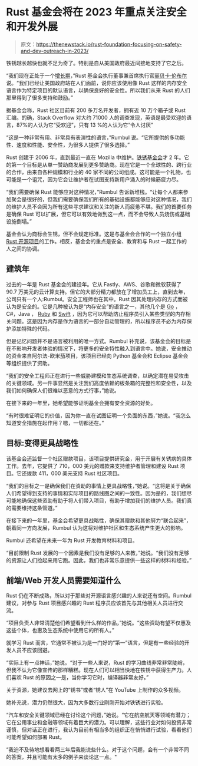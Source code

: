 # Rust 基金会将在 2023 年重点关注安全和开发外展

> 原文：<https://thenewstack.io/rust-foundation-focusing-on-safety-and-dev-outreach-in-2023/>

铁锈越长越快也就不足为奇了。特别是自从美国政府最近间接地支持了它之后。

“我们现在正处于一个[增长期](https://thenewstack.io/developers-most-likely-to-learn-go-and-rust-in-2023-survey-says/)，”Rust 基金会执行董事兼首席执行官[丽贝卡·伦布尔](https://www.linkedin.com/in/rebecca-rumbul-96a5441a/?originalSubdomain=uk)说。“我们已经让美国政府站在人们面前，说你应该使用像 Rust 这样的内存安全语言作为特定项目的默认语言，以确保良好的安全性。所以我们从来 Rust 的人们那里得到了很多支持和鼓励。”

据基金会称，Rust 社区目前有 200 多万名开发者，拥有近 10 万个箱子或 Rust 汇编。的确，Stack Overflow 对大约 71000 人的调查发现，英语是最受欢迎的语言，87%的人认为它“受欢迎”，只有 13 %的人认为它“令人讨厌”

“这是一种非常有用、非常具有表演性的语言，”Rumbul 说。“它所提供的多功能性、速度和性能、安全性，为很多人提供了很多选择。”

Rust 创建于 2006 年，直到最近一直在 Mozilla 中维护。[铁锈基金会](https://foundation.rust-lang.org/)才 2 年。它的第一个目标是从单一赞助商发展到更多赞助商。现在它是一个全球性的、跨行业的合作，由来自各种规模和行业的 40 家不同的公司组成。这可能是一个礼物，也可能是一个诅咒，因为它会让维护者在试图支持新用户涌入的时候筋疲力尽。

“我们需要确保 Rust 能够应对这种情况，”Rumbul 告诉新堆栈。“让每个人都来参加聚会是很好的，但我们需要确保我们所有的基础设施都能够应对这种情况，我们的维护人员不会因为所有这些寻求建议和关注的新人而疲惫不堪。我们的首要任务是确保 Rust 可以扩展，但它可以有效地做到这一点，而不会导致人员烧伤或基础设施倒塌。”

基金会认为商标会生锈，但不会规定标准。这是与基金会合作的一个独立小组 [Rust 开源项目](https://www.rust-lang.org/governance/teams/core)的工作。相反，基金会的重点是安全、教育和与 Rust 一起工作的人之间的协调。

## 建筑年

过去的一年是 Rust 基金会的建设年。它从 Fastly、AWS、谷歌和微软获得了 90.7 万美元的云计算支持。但它的大部分精力都放在了增加员工上，直到去年，公司只有一个人:Rumbul。安全工程师也在其中。Rust 因其处理内存的方式而被认为是安全的。它是几种被认为是“内存安全”的语言之一，其他几个是 [Go](https://thenewstack.io/go-language-riding-high-with-devs-but-has-a-few-challenges/) ，C#，Java ， [Ruby](https://thenewstack.io/turbocharging-ruby-on-rails-with-html-over-the-wire/) 和 [Swift](https://thenewstack.io/apple-highlights-swift-enhancements-at-wwdc22/) ，因为它可以帮助防止程序员引入某些类型的内存相关问题。这是因为内存是作为语言的一部分自动管理的，所以程序员不必为内存保护添加特殊的代码。

但是记忆问题并不是语言被利用的唯一方式。Rumbul 补充说，该基金会的目标是在不影响开发者体验的情况下，将更多的安全特性融入到语言中。她说，安全推动的资金来自阿尔法-欧米茄项目，该项目已经向 Python 基金会和 Eclipse 基金会等组织提供了资助。

“我们的安全工程师正在进行一些威胁建模和生态系统调查，以确定潜在易受攻击的关键领域。另一件事显然是关注我们高度依赖的板条箱的完整性和安全性，以及我们如何确保人们很难以恶意的方式行事，”她说。

在接下来的一年里，她希望能够证明基金会拥有安全资源的好处。

“有时很难证明它的价值，因为你一直在试图证明一个负面的东西，”她说。“我怎么知道安全措施在起作用？嗯，一切都还在。”

## 目标:变得更具战略性

该基金会还监督一个社区赠款项目，该项目提供研究金，用于开展有关锈病的具体工作。去年，它提供了 710，000 美元的赠款来支持维护者管理和建设 Rust 项目。它还拨款 411，000 美元支持 Rust 社区项目。

“我们的目标之一是确保我们在资助的事情上更具战略性，”她说。“这将是关于确保人们希望得到支持的事情和实际项目的路线图之间的一致性。因为是的，我们想尽可能地确保这些资助有助于将人们带入项目，有助于增加我们的维护人员。我们真的需要维持这条管道。”

在接下来的一年里，基金会希望更具战略性，确保其赠款和其他努力“联合起来”，朝着同一方向发展，Rumbul 认为这将对维护社区和生态系统产生更大的影响。

Rumbul 还希望在未来一年为 Rust 开发教育材料和项目。

“目前限制 Rust 发展的一个因素是我们没有足够的人来教，”她说。“我们没有足够的资源让人们捡起来用它跑。因此，我们也非常乐意提供一些这样的材料和经验。”

## 前端/Web 开发人员需要知道什么

Rust 仍在不断成熟，所以对于那些对开源语言感兴趣的人来说还有空间。Rumbul 建议，对参与 Rust 项目感兴趣的 Rust 程序员应该首先与其他相关人员进行交流。

“项目负责人非常清楚他们希望看到什么样的作品，”她说。“这些资助有望不仅惠及这些个体，也惠及生态系统中使用它的所有人。”

就学习 Rust 而言，它通常不被认为是一门好的“第一”语言，但是有一些经验的开发人员不应该回避。

“实际上有一点神话，”她说。“对于一些人来说，Rust 的学习曲线非常非常陡峭，但我不认为它像宣传的那样糟糕。现在人们可以相当快地在铁锈中获得生产力。人们喜欢 Rust 的原因之一是，当你学习它时，编译器非常友好。”

关于资源，她建议去网上的“锈书”或者“锈人”在 YouTube 上制作的众多视频。

她补充说，潜力仍然很大，因为大多数行业刚刚开始对铁锈进行实验。

“汽车和安全关键领域已经在讨论这个问题，”她说。“它在航空航天等领域有潜力；它在公用事业和金融等领域有着巨大的潜力。可以理解，这些行业对如何投资非常谨慎，但对话正在进行，我认为目前有相当多的组织正在悄悄进行试验，看看他们可能希望如何部署 Rust。

“我迫不及待地想看看两三年后我能说些什么。对于这个问题，会有一个非常不同的答案，并且可能有太多的例子来谈论这一点。"

<svg xmlns:xlink="http://www.w3.org/1999/xlink" viewBox="0 0 68 31" version="1.1"><title>Group</title> <desc>Created with Sketch.</desc></svg>